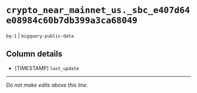 # `crypto_near_mainnet_us._sbc_e407d64e08984c60b7db399a3ca68049`
`bq-1` | `bigquery-public-data`

## Column details
* [TIMESTAMP] `last_update`

-------------------------------------------------------------------------------
*Do not make edits above this line.*

